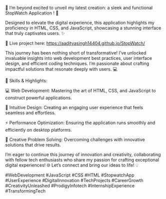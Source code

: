 🌟 I’m beyond excited to unveil my latest creation: a sleek and functional StopWatch Application ! 🚀 

Designed to elevate the digital experience, this application highlights my proficiency in HTML, CSS, and JavaScript, showcasing a stunning interface that truly captivates users. ✨

🔗 Live project here: https://aadityasingh14404.github.io/StopWatch/

This journey has been nothing short of transformative! I’ve unlocked invaluable insights into web development best practices, user interface design, and efficient coding techniques. I’m passionate about crafting impactful solutions that resonate deeply with users. 💻

🎯 Skills & Highlights:

💻 Web Development: Mastering the art of HTML, CSS, and JavaScript to construct powerful applications.

🎨 Intuitive Design: Creating an engaging user experience that feels seamless and effortless.

⚡️ Performance Optimization: Ensuring the application runs smoothly and efficiently on desktop platforms.

🧩 Creative Problem Solving: Overcoming challenges with innovative solutions that drive results.

I’m eager to continue this journey of innovation and creativity, collaborating with fellow tech enthusiasts who share my passion for crafting exceptional digital experiences! 🌐 Let’s connect and bring our ideas to life! 💡

#WebDevelopment #JavaScript #CSS #HTML #StopwatchApp #UserExperience #DigitalInnovation #TechProjects #CareerGrowth #CreativityUnleashed #ProdigyInfotech #InternshipExperience #TransformingTech
